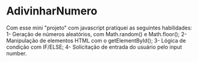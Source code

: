 # AdivinharNumero
Com esse mini "projeto" com javascript pratiquei as seguintes habilidades:<br>
1- Geração de números aleatórios, com Math.random() e Math.floor();
2- Manipulação de elementos HTML com o getElementById();
3- Lógica de condição com IF/ELSE;
4- Solicitação de entrada do usuário pelo input number.
